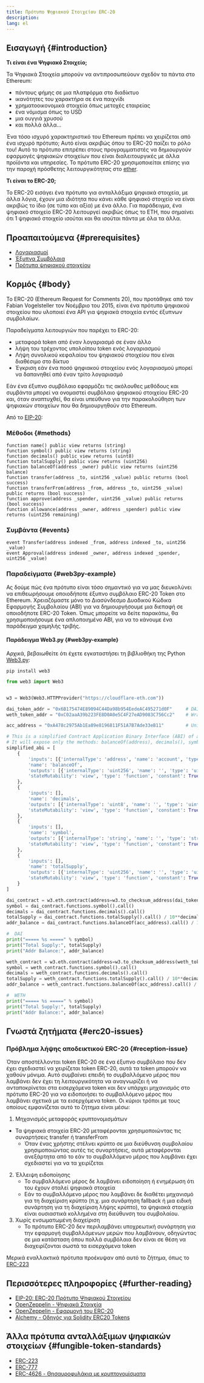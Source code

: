 ```yaml
---
title: Πρότυπο Ψηφιακού Στοιχείου ERC-20
description:
lang: el
---
```


## Εισαγωγή {#introduction}

**Τι είναι ένα Ψηφιακό Στοιχείο;**

Τα Ψηφιακά Στοιχεία μπορούν να αντιπροσωπεύουν σχεδόν τα πάντα στο Ethereum:

- πόντους φήμης σε μια πλατφόρμα στο διαδίκτυο
- ικανότητες του χαρακτήρα σε ένα παιχνίδι
- χρηματοοικονομικά στοιχεία όπως μετοχές εταιρείας
- ένα νόμισμα όπως το USD
- μια ουγγιά χρυσού
- και πολλά άλλα...

Ένα τόσο ισχυρό χαρακτηριστικό του Ethereum πρέπει να χειρίζεται από ένα ισχυρό πρότυπο; Αυτό είναι ακριβώς όπου το ERC-20 παίζει το ρόλο του! Αυτό το πρότυπο επιτρέπει στους προγραμματιστές να δημιουργούν εφαρμογές ψηφιακών στοιχείων που είναι διαλειτουργικές με άλλα προϊόντα και υπηρεσίες. Το πρότυπο ERC-20 χρησιμοποιείται επίσης για την παροχή πρόσθετης λειτουργικότητας στο [ether](/glossary/#ether).

**Τι είναι το ERC-20;**

Το ERC-20 εισάγει ένα πρότυπο για ανταλλάξιμα ψηφιακά στοιχεία, με άλλα λόγια, έχουν μια ιδιότητα που κάνει κάθε ψηφιακό στοιχείο να είναι ακριβώς το ίδιο (σε τύπο και αξία) με ένα άλλο. Για παράδειγμα, ένα ψηφιακό στοιχείο ERC-20 λειτουργεί ακριβώς όπως το ETH, που σημαίνει ότι 1 ψηφιακό στοιχείο ισούται και θα ισούται πάντα με όλα τα άλλα.

## Προαπαιτούμενα {#prerequisites}

- [Λογαριασμοί](/developers/docs/accounts)
- [Έξυπνα Συμβόλαια](/developers/docs/smart-contracts/)
- [Πρότυπα ψηφιακού στοιχείου](/developers/docs/standards/tokens/)

## Κορμός {#body}

Το ERC-20 (Ethereum Request for Comments 20), που προτάθηκε από τον Fabian Vogelsteller τον Νοέμβριο του 2015, είναι ένα πρότυπο ψηφιακού στοιχείου που υλοποιεί ένα API για ψηφιακά στοιχεία εντός έξυπνων συμβολαίων.

Παραδείγματα λειτουργιών που παρέχει το ERC-20:

- μεταφορά token από έναν λογαριασμό σε έναν άλλο
- λήψη του τρέχοντος υπολοίπου token ενός λογαριασμού
- Λήψη συνολικού κεφαλαίου του ψηφιακού στοιχείου που είναι διαθέσιμο στο δίκτυο
- Έγκριση εάν ένα ποσό ψηφιακού στοιχείου ενός λογαριασμού μπορεί να δαπανηθεί από έναν τρίτο λογαριασμό

Εάν ένα έξυπνο συμβόλαιο εφαρμόζει τις ακόλουθες μεθόδους και συμβάντα μπορεί να ονομαστεί συμβόλαιο ψηφιακού στοιχείου ERC-20 και, όταν αναπτυχθεί, θα είναι υπεύθυνο για την παρακολούθηση των ψηφιακών στοιχείων που θα δημιουργηθούν στο Ethereum.

Από το [EIP-20](https://eips.ethereum.org/EIPS/eip-20):

### Μέθοδοι {#methods}

```solidity
function name() public view returns (string)
function symbol() public view returns (string)
function decimals() public view returns (uint8)
function totalSupply() public view returns (uint256)
function balanceOf(address _owner) public view returns (uint256 balance)
function transfer(address _to, uint256 _value) public returns (bool success)
function transferFrom(address _from, address _to, uint256 _value) public returns (bool success)
function approve(address _spender, uint256 _value) public returns (bool success)
function allowance(address _owner, address _spender) public view returns (uint256 remaining)
```

### Συμβάντα {#events}

```solidity
event Transfer(address indexed _from, address indexed _to, uint256 _value)
event Approval(address indexed _owner, address indexed _spender, uint256 _value)
```

### Παραδείγματα {#web3py-example}

Ας δούμε πώς ένα πρότυπο είναι τόσο σημαντικό για να μας διευκολύνει να επιθεωρήσουμε οποιοδήποτε έξυπνο συμβόλαιο ERC-20 Token στο Ethereum. Χρειαζόμαστε μόνο το Διασύνδεσμο Δυαδικού Κώδικα Εφαρμογής Συμβολαίου (ABI) για να δημιουργήσουμε μια διεπαφή σε οποιοδήποτε ERC-20 Token. Όπως μπορείτε να δείτε παρακάτω, θα χρησιμοποιήσουμε ένα απλοποιημένο ABI, για να το κάνουμε ένα παράδειγμα χαμηλής τριβής.

#### Παράδειγμα Web3.py {#web3py-example}

Αρχικά, βεβαιωθείτε ότι έχετε εγκαταστήσει τη βιβλιοθήκη της Python [Web3.py](https://web3py.readthedocs.io/en/stable/quickstart.html#installation):

```
pip install web3
```

```python
from web3 import Web3


w3 = Web3(Web3.HTTPProvider("https://cloudflare-eth.com"))

dai_token_addr = "0x6B175474E89094C44Da98b954EedeAC495271d0F"     # DAI
weth_token_addr = "0xC02aaA39b223FE8D0A0e5C4F27eAD9083C756Cc2"    # Wrapped ether (WETH)

acc_address = "0xA478c2975Ab1Ea89e8196811F51A7B7Ade33eB11"        # Uniswap V2: DAI 2

# This is a simplified Contract Application Binary Interface (ABI) of an ERC-20 Token Contract.
# It will expose only the methods: balanceOf(address), decimals(), symbol() and totalSupply()
simplified_abi = [
    {
        'inputs': [{'internalType': 'address', 'name': 'account', 'type': 'address'}],
        'name': 'balanceOf',
        'outputs': [{'internalType': 'uint256', 'name': '', 'type': 'uint256'}],
        'stateMutability': 'view', 'type': 'function', 'constant': True
    },
    {
        'inputs': [],
        'name': 'decimals',
        'outputs': [{'internalType': 'uint8', 'name': '', 'type': 'uint8'}],
        'stateMutability': 'view', 'type': 'function', 'constant': True
    },
    {
        'inputs': [],
        'name': 'symbol',
        'outputs': [{'internalType': 'string', 'name': '', 'type': 'string'}],
        'stateMutability': 'view', 'type': 'function', 'constant': True
    },
    {
        'inputs': [],
        'name': 'totalSupply',
        'outputs': [{'internalType': 'uint256', 'name': '', 'type': 'uint256'}],
        'stateMutability': 'view', 'type': 'function', 'constant': True
    }
]

dai_contract = w3.eth.contract(address=w3.to_checksum_address(dai_token_addr), abi=simplified_abi)
symbol = dai_contract.functions.symbol().call()
decimals = dai_contract.functions.decimals().call()
totalSupply = dai_contract.functions.totalSupply().call() / 10**decimals
addr_balance = dai_contract.functions.balanceOf(acc_address).call() / 10**decimals

#  DAI
print("===== %s =====" % symbol)
print("Total Supply:", totalSupply)
print("Addr Balance:", addr_balance)

weth_contract = w3.eth.contract(address=w3.to_checksum_address(weth_token_addr), abi=simplified_abi)
symbol = weth_contract.functions.symbol().call()
decimals = weth_contract.functions.decimals().call()
totalSupply = weth_contract.functions.totalSupply().call() / 10**decimals
addr_balance = weth_contract.functions.balanceOf(acc_address).call() / 10**decimals

#  WETH
print("===== %s =====" % symbol)
print("Total Supply:", totalSupply)
print("Addr Balance:", addr_balance)
```

## Γνωστά ζητήματα {#erc20-issues}

### Πρόβλημα λήψης αποδεικτικού ERC-20 {#reception-issue}

Όταν αποστέλλονται token ERC-20 σε ένα έξυπνο συμβόλαιο που δεν έχει σχεδιαστεί να χειρίζεται token ERC-20, αυτά τα token μπορούν να χαθούν μόνιμα. Αυτό συμβαίνει επειδή το συμβαλλόμενο μέρος που λαμβάνει δεν έχει τη λειτουργικότητα να αναγνωρίζει ή να ανταποκρίνεται στα εισερχόμενα token και δεν υπάρχει μηχανισμός στο πρότυπο ERC-20 για να ειδοποιήσει το συμβαλλόμενο μέρος που λαμβάνει σχετικά με τα εισερχόμενα token. Οι κύριοι τρόποι με τους οποίους εμφανίζεται αυτό το ζήτημα είναι μέσω:

1.  Μηχανισμός μεταφοράς κρυπτονομισμάτων
  - Τα ψηφιακά στοιχεία ERC-20 μεταφέρονται χρησιμοποιώντας τις συναρτήσεις transfer ή transferFrom
    -   Όταν ένας χρήστης στέλνει κρύπτο σε μια διεύθυνση συμβολαίου χρησιμοποιώντας αυτές τις συναρτήσεις, αυτά μεταφέρονται ανεξάρτητα από το εάν το συμβαλλόμενο μέρος που λαμβάνει έχει σχεδιαστεί για να τα χειρίζεται
2.  Έλλειψη ειδοποίησης
    -   Το συμβαλλόμενο μέρος δε λαμβάνει ειδοποίηση ή ενημέρωση ότι του έχουν σταλεί ψηφιακά στοιχεία
    -   Εάν το συμβαλλόμενο μέρος που λαμβάνει δε διαθέτει μηχανισμό για τη διαχείριση κρύπτο (π.χ. μια συνάρτηση fallback ή μια ειδική συνάρτηση για τη διαχείριση λήψης κρύπτο), τα ψηφιακά στοιχεία είναι ουσιαστικά κολλημένα στη διεύθυνση του συμβολαίου.
3.  Χωρίς ενσωματωμένη διαχείριση
    -   Το πρότυπο ERC-20 δεν περιλαμβάνει υποχρεωτική συνάρτηση για την εφαρμογή συμβαλλόμενων μερών που λαμβάνουν, οδηγώντας σε μια κατάσταση όπου πολλά συμβόλαια δεν είναι σε θέση να διαχειρίζονται σωστά τα εισερχόμενα token

Μερικά εναλλακτικά πρότυπα προέκυψαν από αυτό το ζήτημα, όπως το [ERC-223](/developers/docs/standards/tokens/erc-223)

## Περισσότερες πληροφορίες {#further-reading}

- [EIP-20: ERC-20 Πρότυπο Ψηφιακού Στοιχείου](https://eips.ethereum.org/EIPS/eip-20)
- [OpenZeppelin - Ψηφιακά Στοιχεία](https://docs.openzeppelin.com/contracts/3.x/tokens#ERC20)
- [OpenZeppelin - Εφαρμογή του ERC-20](https://github.com/OpenZeppelin/openzeppelin-contracts/blob/master/contracts/token/ERC20/ERC20.sol)
- [Alchemy - Οδηγός για Solidity ERC20 Tokens](https://www.alchemy.com/overviews/erc20-solidity)


## Άλλα πρότυπα ανταλλάξιμων ψηφιακών στοιχείων {#fungible-token-standards}

- [ERC-223](/developers/docs/standards/tokens/erc-223)
- [ERC-777](/developers/docs/standards/tokens/erc-777)
- [ERC-4626 - Θησαυροφυλάκια με κρυπτονομίσματα](/developers/docs/standards/tokens/erc-4626)